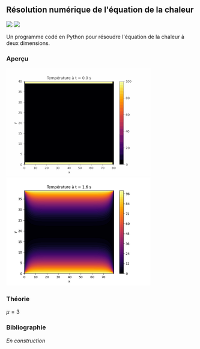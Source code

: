 ## Résolution numérique de l'équation de la chaleur

![](https://img.shields.io/badge/Language-Python-blue.png) ![](https://img.shields.io/badge/Version-Stable-success.png)

Un programme codé en Python pour résoudre l'équation de la chaleur à deux dimensions.

### Aperçu

<p float="left">
  <img src="resources//equation-chaleur-animation.gif" />
  <img src="resources//equation-chaleur-image.png" />
</p>

### Théorie

$\mu = 3$

### Bibliographie

*En construction*
